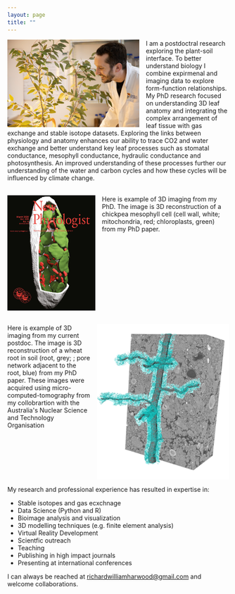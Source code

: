 ```yaml
---
layout: page
title: ""
---
```


<img  src="richardharwood.png" width="300" style="float:left; padding-right:15px" />  I am a postdoctral research exploring the plant-soil interface. To better understand biology I combine expirmenal and imaging data to explore form-function relationships. My PhD research focused on understanding 3D leaf anatomy and integrating the complex arrangement of leaf tissue with gas exchange and stable isotope datasets. Exploring the links between physiology and anatomy enhances our ability to trace CO2 and water exchange and better understand key leaf processes such as stomatal conductance, mesophyll conductance, hydraulic conductance and photosynthesis. An improved understanding of these processes further our understanding of the water and carbon cycles and how these cycles will be influenced by climate change. 
<br clear="left"/>
<br />

<img  src="newphytcover.jpg" width="200" style="float:left; padding-right:15px" />Here is example of  3D imaging from my PhD. The image is 3D reconstruction of a chickpea mesophyll cell (cell wall, white; mitochondria, red; chloroplasts, green) from my PhD paper. 
<br clear="left"/>
<br />

<img  src="ANSTO_2024_Figure.png" width="300" style="float:right; padding-left:15px" />Here is example of 3D imaging from my current postdoc. The image is 3D reconstruction of a wheat root in soil (root, grey; ; pore network adjacent to the root, blue) from my PhD paper. These images were acquired using micro-computed-tomography from my collobrartion with the Australia's Nuclear Science and Technology Organisation  
<br clear="right"/>

My research and professional experience has resulted in expertise in: <br />
* Stable isotopes and gas ecxchnage <br />
* Data Science (Python and R) <br />
* Bioimage analysis and visualization <br />
* 3D modelling techniques (e.g. finite element analysis) <br />
* Virtual Reality Development  <br />
* Scientfic outreach  <br />
* Teaching  <br />
* Publishing in high impact journals  <br />
* Presenting at international conferences  <br />

I can always be reached at richardwilliamharwood@gmail.com and welcome collaborations. 




